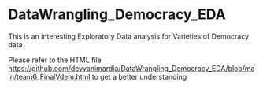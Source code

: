 # DataWrangling_Democracy_EDA

This is an interesting Exploratory Data analysis for Varieties of Democracy data 

Please refer to the HTML file https://github.com/devyanimardia/DataWrangling_Democracy_EDA/blob/main/team6_FinalVdem.html to get a better understanding 
